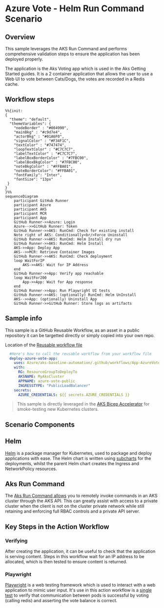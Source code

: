 # Azure Vote - Helm Run Command Scenario

## Overview

This sample leverages the AKS Run Command and performs comprehensive validation steps to ensure the application has been deployed properly.

The application is the Aks Voting app which is used in the Aks Getting Started guides. It is a 2 container application that allows the user to use a Web UI to vote between Cats/Dogs, the votes are recorded in a Redis cache.

## Workflow steps

```mermaid
%%{init:
{
  "theme": "default",
  "themeVariables": {
    "nodeBorder" : "#004990",
    "mainBkg" : "#c9d7e4",
    "actorBkg" : "#01A6F0",
    "signalColor" : "#F34F1C",
    "textColor" : "#747474",
    "loopTextColor" : "#C7C7C7",
    "labelTextColor" : "#C7C7C7",
    "labelBoxBorderColor" : "#7FBC00",
    "labelBoxBkgColor" : "#7FBC00",
    "noteBkgColor" : "#FFBA01",
    "noteBorderColor": "#FFBA01",
    "fontFamily": "Inter",
    "fontSize": "13px"
 }
}
}%%
sequenceDiagram
    participant GitHub Runner
    participant Azure
    participant AKS
    participant MCR
    participant App
    GitHub Runner->>Azure: Login
    Azure-->>GitHub Runner: Token
    GitHub Runner->>AKS: RunCmd: Check for existing install
    Note right of AKS: Conditionally<br/>Force Uninstall
    GitHub Runner->>AKS: RunCmd: Helm Install dry run
    GitHub Runner->>AKS: RunCmd: Helm Install
    AKS->>App: Deploy App
    AKS-->>MCR: Retrieve Container Images
    GitHub Runner->>AKS: RunCmd: Check deployment
    loop WaitForIP
        AKS->>AKS: Wait for IP Address
    end
    GitHub Runner->>App: Verify app reachable
    loop WaitFor200
        App->>App: Wait for App response
    end
    GitHub Runner->>App: Run Playwright UI tests
    GitHub Runner->>AKS: (optionally) RunCmd: Helm UnInstall
    AKS-->>App: (optionally) Uninstall App
    GitHub Runner->>GitHub Runner: Store logs as artifacts
```

## Sample info

This sample is a GitHub Reusable Workflow, as an asset in a public repository it can be targetted directly or simply copied into your own repo.

Location of the [Reusable workflow file](.github/workflows/App-AzureVote-HelmRunCmd.yml)

```yaml
  #Here's how to call the reusable workflow from your workflow file
  deploy-azure-vote-app:
    uses: Azure/aks-baseline-automation/.github/workflows/App-AzureVote-HelmRunCmd.yml@main
    with:
      RG: ResourceGroupToDeployTo
      AKSNAME: MyAksCluster
      APPNAME: azure-vote-public
      INGRESSTYPE: "PublicLoadBalancer"
    secrets:
      AZURE_CREDENTIALS: ${{ secrets.AZURE_CREDENTIALS }}
```

> This sample is directly leveraged in the [AKS Bicep Accelerator](https://github.com/Azure/Aks-Construction) for smoke-testing new Kubernetes clusters.

## Scenario Components

## Helm

[Helm](https://helm.sh/) is a package manager for Kubernetes, used to package and deploy applications with ease.
The Helm chart is written using [subcharts](https://helm.sh/docs/topics/charts/) for the deployments, whilst the parent Helm chart creates the Ingress and NetworkPolicy resources.

## Aks Run Command

The [Aks Run Command allows](https://docs.microsoft.com/en-us/azure/aks/command-invoke) you to remotely invoke commands in an AKS cluster through the AKS API. This can greatly assist with access to a private cluster when the client is not on the cluster private network while still retaining and enforcing full RBAC controls and a private API server.

## Key Steps in the Action Workflow

### Verifying

After creating the application, it can be useful to check that the application is serving content. Steps in this workflow wait for an IP address to be allocated, which is then tested to ensure content is returned.

### Playwright

[Playwright](https://playwright.dev) is a web testing framework which is used to interact with a web application to mimic user input. It's use in this action workflow is a [single test]((deploymentassets/misc/playwrighttests/azure-vote-catswin.spec.js)) to verify that communication between pods is successful by voting (calling redis) and asserting the vote balance is correct.
